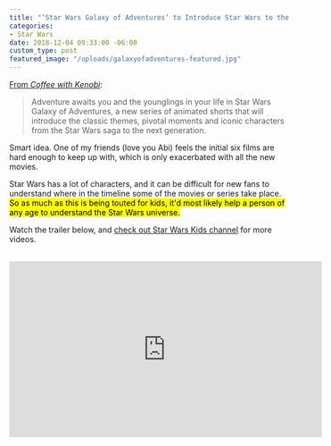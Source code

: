 ```yaml
---
title: "‘Star Wars Galaxy of Adventures’ to Introduce Star Wars to the Next Generation"
categories:
- Star Wars
date: 2018-12-04 09:33:00 -06:00
custom_type: post
featured_image: "/uploads/galaxyofadventures-featured.jpg"
---
```


[From *Coffee with Kenobi*](https://www.coffeewithkenobi.com/star-wars-galaxy-of-adventures-to-debut-on-all-new-star-wars-kids-website-and-youtube-channel/):

> Adventure awaits you and the younglings in your life in Star Wars Galaxy of Adventures, a new series of animated shorts that will introduce the classic themes, pivotal moments and iconic characters from the Star Wars saga to the next generation.

Smart idea. One of my friends (love you Abi) feels the initial six films are hard enough to keep up with, which is only exacerbated with all the new movies.

Star Wars has a lot of characters, and it can be difficult for new fans to understand where in the timeline some of the movies or series take place. <mark>So as much as this is being touted for kids, it'd most likely help a person of any age to understand the Star Wars&nbsp;universe.</mark>

Watch the trailer below, and [check out Star Wars Kids channel](https://www.youtube.com/channel/UCDe7m0POuwkL1gwnQ-FVhMw) for more videos.

<div class="iframe-container">
  <iframe width="560" height="315" src="https://www.youtube-nocookie.com/embed/_wsHRyLWgWg" frameborder="0" allow="accelerometer; autoplay; encrypted-media; gyroscope; picture-in-picture" allowfullscreen></iframe>
</div>
